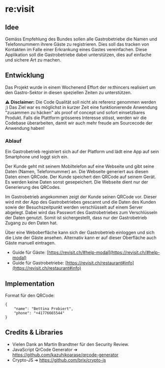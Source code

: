 # re:visit

## Idee
Gemäss Empfehlung des Bundes sollen alle Gastrobetriebe die Namen und Telefonnummern ihrere Gäste zu registrieren. Dies soll das tracken von Kontakten im Falle einer Erkrankung eines Gastes vereinfachen. Diese Applikation soll die Gastrobetriebe dabei unterstützen, dies auf einfache und sichere Art zu machen.

## Entwicklung
Das Projekt wurde in einem Wochenend Effort der re:thincers realisiert um den Gastro-Sektor in diesen speziellen Zeiten zu unterstützen.

⚠️ **Disclaimer:** Die Code Qualität soll nicht als referenz genommen werden ;) Das Ziel war es möglichst in kurzer Zeit eine funktionierende Anwendung "zusammen zu häcken" als proof of concept und sofort einsetzbares Produkt. Falls die Plattform grösseres Interesse stösst, werden wir die Codebase überarbeiten, damit wir auch mehr freude am Sourcecode der Anwendung haben!


### Ablauf
Ein Gastrobetrieb registriert sich auf der Platform und lädt eine App auf sein Smartphone und loggt sich ein.

Der Kunde geht mit seinem Mobiltelefon auf eine Webseite und gibt seine Daten (Namen, Telefonnummer) an. Die Webseite generiert aus diesen Daten einen QRCode. Der Kunde speichert den QRCode auf seinem Gerät. Es werden keine Daten sonst gesepeichert. Die Webseite dient nur der Generierung des QRCodes.

Im Gastrobetrieb angekommen zeigt der Kunde seinen QRCode vor. Dieser wird mit der App des Gastrobetriebes gescannt und die Daten des Kunden sowie der Besuchszeitpunkt werden verschlüsselt auf einem Server abgelegt. Dabei wird das Passwort des Gastrobetriebes zum Verschlüsseln der Daten genutzt. Somit ist sichergestellt, dass nur der Gastrobetrieb Zugang zu den Daten hat.

Über eine Weboberfläche kann sich der Gastrobetrieb einloggen und sich die Liste der Gäste ansehen. Alternativ kann er auf dieser Oberfläche auch Gäste manuell eintragen.

* Guide für Gäste: [https://revisit.ch/#help-modal](https://revisit.ch/#help-modal)
* Guide für Gastrobetriebe: [https://revisit.ch/restaurant#info](https://revisit.ch/restaurant#info)


## Implementation
Format für den QRCode:
```
{
	"name": "Bettina Probiert",
	"phone": "+41776665544"
}
```

## Credits & Libraries
* Vielen Dank an Martin Brandtner für den Security Review.
* JavaScript QrCode Generator ➔ https://github.com/kazuhikoarase/qrcode-generator
* Crypto-JS ➔ https://github.com/brix/crypto-js
